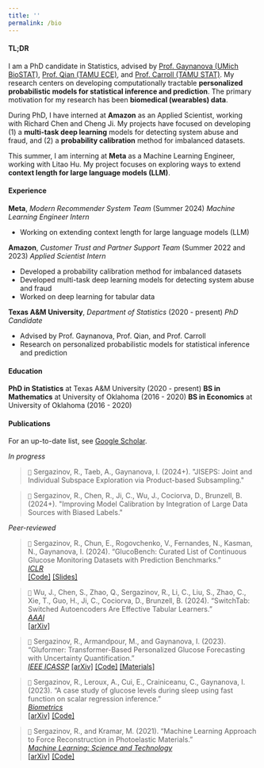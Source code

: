 ```yaml
---
title: ''
permalink: /bio
---
```


#### TL;DR

I am a PhD candidate in Statistics, advised by [Prof. Gaynanova (UMich BioSTAT)](https://irinagain.github.io/), [Prof. Qian (TAMU ECE)](http://xqian37.github.io/), and [Prof. Carroll (TAMU STAT)](https://carroll.stat.tamu.edu/). My research centers on developing computationally tractable **personalized probabilistic models for statistical inference and prediction**. The primary motivation for my research has been **biomedical (wearables) data**. 

During PhD, I have interned at **Amazon** as an Applied Scientist, working with Richard Chen and Cheng Ji. My projects have focused on developing (1) a **multi-task deep learning** models for detecting system abuse and fraud, and (2) a **probability calibration** method for imbalanced datasets. 

This summer, I am interning at **Meta** as a Machine Learning Engineer, working with Litao Hu. My project focuses on exploring ways to extend **context length for large language models (LLM)**.

#### Experience

**Meta**, *Modern Recommender System Team* (Summer 2024) 
*Machine Learning Engineer Intern* 
- Working on extending context length for large language models (LLM)

**Amazon**, *Customer Trust and Partner Support Team* (Summer 2022 and 2023) 
*Applied Scientist Intern* 
- Developed a probability calibration method for imbalanced datasets
- Developed multi-task deep learning models for detecting system abuse and fraud
- Worked on deep learning for tabular data

**Texas A&M University**, *Department of Statistics* (2020 - present) 
*PhD Candidate* 
- Advised by Prof. Gaynanova, Prof. Qian, and Prof. Carroll
- Research on personalized probabilistic models for statistical inference and prediction

#### Education

**PhD in Statistics** at Texas A&M University (2020 - present) 
**BS in Mathematics** at University of Oklahoma (2016 - 2020) 
**BS in Economics** at University of Oklahoma (2016 - 2020) 

#### Publications

For an up-to-date list, see [Google Scholar](https://scholar.google.com/citations?user=OhV6QOkAAAAJ&hl=en).

*In progress*

> ``📄`` Sergazinov, R., Taeb, A., Gaynanova, I. (2024+). "JISEPS: Joint and Individual Subspace Exploration via Product-based Subsampling."

> ``📄`` Sergazinov, R., Chen, R., Ji, C., Wu, J., Cociorva, D., Brunzell, B. (2024+). "Improving Model Calibration by Integration of Large Data Sources with Biased Labels."

*Peer-reviewed*

> ``📄`` Sergazinov, R., Chun, E., Rogovchenko, V., Fernandes, N., Kasman, N., Gaynanova, I. (2024).  “GlucoBench: Curated List of Continuous Glucose Monitoring Datasets with Prediction Benchmarks.”  
> [*ICLR*](https://openreview.net/forum?id=cUSNs8nGaV)  
> [\[Code\]](https://github.com/IrinaStatsLab/GlucoBench) [\[Slides\]](https://recorder-v3.slideslive.com/?share=90864&s=7a66f9dd-db31-4277-865d-ac790a1ff30e)

> ``📄`` Wu, J., Chen, S., Zhao, Q., Sergazinov, R., Li, C., Liu, S., Zhao, C., Xie, T., Guo, H., Ji, C., Cociorva, D., Brunzell, B. (2024). “SwitchTab: Switched Autoencoders Are Effective Tabular Learners.”  
> [*AAAI*](https://aaai.org/wp-content/uploads/2024/01/AAAI_Main-Track_2024-01-04.pdf)  
> [\[arXiv\]](https://arxiv.org/abs/2401.02013) 

> ``📄`` Sergazinov, R., Armandpour, M., and Gaynanova, I. (2023). “Gluformer: Transformer-Based Personalized Glucose Forecasting with Uncertainty Quantification.”  
> [*IEEE ICASSP*](https://ieeexplore.ieee.org/document/10096419)
> [\[arXiv\]](https://arxiv.org/abs/2209.04526) [\[Code\]](https://github.com/mrsergazinov/gluformer) [\[Materials\]](https://sigport.org/documents/gluformer-transformer-based-personalized-glucose-forecasting-uncertainty-quantification-0)

> ``📄`` Sergazinov, R., Leroux, A., Cui, E., Crainiceanu, C., Gaynanova, I. (2023). “A case study of glucose levels during sleep using fast function on scalar regression inference.”  
> [*Biometrics*](https://pubmed.ncbi.nlm.nih.gov/37189239/)  
> [\[arXiv\]](https://arxiv.org/abs/2205.08439) [\[Code\]](https://github.com/IrinaStatsLab/cgm-sleep-inference)

> ``📄`` Sergazinov, R., and Kramar, M. (2021).  “Machine Learning Approach to Force Reconstruction in Photoelastic Materials.”  
> [*Machine Learning: Science and Technology*](https://doi.org/10.1088/2632-2153/ac29d5)  
> [\[arXiv\]](https://arxiv.org/abs/2010.01163) [\[Code\]](https://github.com/mrsergazinov/particle-force-cnn) 